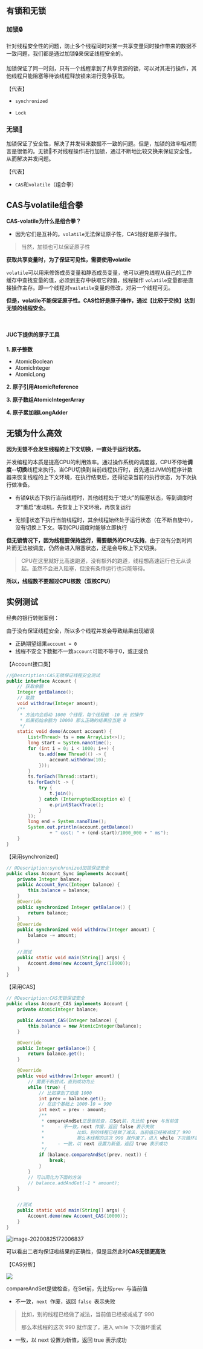 ## 有锁和无锁

### 加锁🔒

针对线程安全性的问题，防止多个线程同时对某一共享变量同时操作带来的数据不一致问题，我们都是通过加锁🔒来保证线程安全的。

加锁保证了同一时刻，只有一个线程拿到了共享资源的锁，可以对其进行操作，其他线程只能阻塞等待该线程释放锁来进行竞争获取。

【代表】

- `synchronized`

- `Lock`

### 无锁🔑

加锁保证了安全性，解决了并发带来数据不一致的问题。但是，加锁的效率相对而言是很低的。无锁🔑不对线程操作进行加锁，通过不断地比较交换来保证安全性，从而解决并发问题。

【代表】

- `CAS`和`volatile`（组合拳）

## CAS与volatile组合拳

**CAS-volatile为什么是组合拳？**

- 因为它们是互补的。`volatile`无法保证原子性，CAS恰好是原子操作。

> 当然，加锁也可以保证原子性

**获取共享变量时，为了保证可见性，需要使用volatile**

`volatile`可以用来修饰成员变量和静态成员变量，他可以避免线程从自己的工作缓存中查找变量的值，必须到主存中获取它的值，线程操作 `volatile`变量都是直接操作主存。即—个线程对`vailatile`变量的修改，对另一个线程可见。

**但是，volatile不能保证原子性。CAS恰好是原子操作，通过【比较于交换】达到无锁的线程安全。**

<br>

#### JUC下提供的原子工具

**1. 原子整数**

- AtomicBoolean
- AtomicInteger
- AtomicLong

**2. 原子引用AtomicReference**

**3. 原子数组AtomicIntegerArray**

**4. 原子累加器LongAdder**

## 无锁为什么高效

**因为无锁不会发生线程的上下文切换，一直处于运行状态。**

并发编程的本质是提高CPU的利用效率。通过操作系统的调度器，CPU不停地**调度--切换**线程来执行。当CPU切换到当前线程执行时，首先通过JVM的程序计数器来恢复线程的上下文环境，在执行结束后，还得记录当前的执行状态，为下次执行做准备。

- 有锁🔒状态下执行当前线程时，其他线程处于“熄火”的阻塞状态，等到调度时才“重启”发动机，先恢复上下文环境，再恢复运行

- 无锁🔑状态下执行当前线程时，其余线程始终处于运行状态（在不断自旋中），没有切换上下文。等到CPU调度时能够立即执行

**但无锁情况下，因为线程要保持运行，需要额外的CPU支持**。由于没有分到时间片而无法被调度，仍然会进入阻塞状态，还是会导致上下文切换。

> CPU在这里就好比高速跑道，没有额外的跑道，线程想高速运行也无从谈起。虽然不会进入阻塞，但没有条件运行也只能等待。

**所以，线程数不要超过CPU核数（双核CPU）**

## 实例测试

经典的银行转账案例：

由于没有保证线程安全，所以多个线程并发会导致结果出现错误

- 正确期望结果`account = 0`
- 线程不安全下数据不一致`account`可能不等于0，或正或负

【Account接口类】

```java
//@Description:CAS无锁保证线程安全测试
public interface Account {
    // 获取余额
    Integer getBalance();
    // 取款
    void withdraw(Integer amount);
    /**
     * 方法内会启动 1000 个线程，每个线程做 -10 元 的操作
     * 如果初始余额为 10000 那么正确的结果应当是 0
     */
    static void demo(Account account) {
        List<Thread> ts = new ArrayList<>();
        long start = System.nanoTime();
        for (int i = 0; i < 1000; i++) {
            ts.add(new Thread(() -> {
                account.withdraw(10);
            }));
        }
        ts.forEach(Thread::start);
        ts.forEach(t -> {
            try {
                t.join();
            } catch (InterruptedException e) {
                e.printStackTrace();
            }
        });
        long end = System.nanoTime();
        System.out.println(account.getBalance()
                + " cost: " + (end-start)/1000_000 + " ms");
    }
}
```

【采用synchronized】

```java
// @Description:synchronized加锁保证安全
public class Account_Sync implements Account{
    private Integer balance;
    public Account_Sync(Integer balance) {
        this.balance = balance;
    }
    @Override
    public synchronized Integer getBalance() {
        return balance;
    }
    @Override
    public synchronized void withdraw(Integer amount) {
        balance -= amount;
    }

    //测试
    public static void main(String[] args) {
        Account.demo(new Account_Sync(10000));
    }
}
```

【采用CAS】

```java
// @Description:CAS无锁保证安全
public class Account_CAS implements Account {
    private AtomicInteger balance;

    public Account_CAS(Integer balance) {
        this.balance = new AtomicInteger(balance);
    }

    @Override
    public Integer getBalance() {
        return balance.get();
    }

    @Override
    public void withdraw(Integer amount) {
        // 需要不断尝试，直到成功为止
        while (true) {
            // 比如拿到了旧值 1000
            int prev = balance.get();
            // 在这个基础上 1000-10 = 990
            int next = prev - amount;
            /**
             * compareAndSet正是做检查，在Set前，先比较 prev 与当前值
             *     - 不一致，next 作废，返回 false 表示失败
             *            比如，别的线程已经做了减法，当前值已经被减成了 990
             *            那么本线程的这次 990 就作废了，进入 while 下次循环重试
             *     - 一致，以 next 设置为新值，返回 true 表示成功
             */
            if (balance.compareAndSet(prev, next)) {
                break;
            }
        }
        // 可以简化为下面的方法
        // balance.addAndGet(-1 * amount);
    }


    //测试
    public static void main(String[] args) {
        Account.demo(new Account_CAS(10000));
    }
}
```

![image-20200825172006837](7.CAS与volatile无锁解决并发.assets/image-20200825172006837.png)

可以看出二者均保证啦结果的正确性，但是显然此时**CAS无锁更高效**

【CAS分析】

![](https://imgconvert.csdnimg.cn/aHR0cHM6Ly9pLmxvbGkubmV0LzIwMjAvMDgvMjUvZEtiVllqeEZKVWMxM2U4LnBuZw?x-oss-process=image/format,png)

compareAndSet是做检查，在Set前，先比较`prev `与当前值

- 不一致，`next `作废，返回 `false `表示失败

>  比如，别的线程已经做了减法，当前值已经被减成了 990
> 
> 那么本线程的这次 990 就作废了，进入 while 下次循环重试

- 一致，以 next 设置为新值，返回 true 表示成功